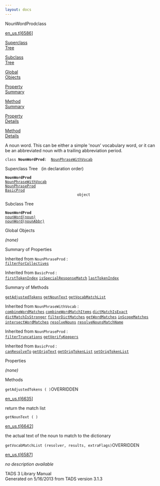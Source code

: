 ```yaml
---
layout: docs
---
```

<span class="title">NounWordProd</span><span class="type">class</span>

[en_us.t](../file/en_us.t.html)\[[6586](../source/en_us.t.html#6586)\]

[Superclass  
Tree](#_SuperClassTree_)

[Subclass  
Tree](#_SubClassTree_)

[Global  
Objects](#_ObjectSummary_)

[Property  
Summary](#_PropSummary_)

[Method  
Summary](#_MethodSummary_)

[Property  
Details](#_Properties_)

[Method  
Details](#_Methods_)



A noun word. This can be either a simple 'noun' vocabulary word, or it
can be an abbreviated noun with a trailing abbreviation period.

`class `**`NounWordProd`**` :   `[`NounPhraseWithVocab`](../object/NounPhraseWithVocab.html)



<span id="_SuperClassTree_"></span>



<span class="hdln">Superclass Tree</span>   (in declaration order)



**`NounWordProd`**  
[`NounPhraseWithVocab`](../object/NounPhraseWithVocab.html)  
[`NounPhraseProd`](../object/NounPhraseProd.html)  
[`BasicProd`](../object/BasicProd.html)  
`                                 object`  
<span id="_SubClassTree_"></span>



<span class="hdln">Subclass Tree</span>  



**`NounWordProd`**  
[`nounWord(noun)`](../object/nounWord(noun).html)  
[`nounWord(nounAbbr)`](../object/nounWord(nounAbbr).html)  
<span id="_ObjectSummary_"></span>



<span class="hdln">Global Objects</span>  



*(none)* <span id="_PropSummary_"></span>



<span class="hdln">Summary of Properties</span>  







Inherited from `NounPhraseProd` :  
[`filterForCollectives`](../object/NounPhraseProd.html#filterForCollectives)

Inherited from `BasicProd` :  
[`firstTokenIndex`](../object/BasicProd.html#firstTokenIndex) [`isSpecialResponseMatch`](../object/BasicProd.html#isSpecialResponseMatch) [`lastTokenIndex`](../object/BasicProd.html#lastTokenIndex)

<span id="_MethodSummary_"></span>



<span class="hdln">Summary of Methods</span>  



[`getAdjustedTokens`](#getAdjustedTokens) [`getNounText`](#getNounText) [`getVocabMatchList`](#getVocabMatchList)

Inherited from `NounPhraseWithVocab` :  
[`combineWordMatches`](../object/NounPhraseWithVocab.html#combineWordMatches) [`combineWordMatchItems`](../object/NounPhraseWithVocab.html#combineWordMatchItems) [`dictMatchIsExact`](../object/NounPhraseWithVocab.html#dictMatchIsExact) [`dictMatchIsStronger`](../object/NounPhraseWithVocab.html#dictMatchIsStronger) [`filterDictMatches`](../object/NounPhraseWithVocab.html#filterDictMatches) [`getWordMatches`](../object/NounPhraseWithVocab.html#getWordMatches) [`inScopeMatches`](../object/NounPhraseWithVocab.html#inScopeMatches) [`intersectWordMatches`](../object/NounPhraseWithVocab.html#intersectWordMatches) [`resolveNouns`](../object/NounPhraseWithVocab.html#resolveNouns) [`resolveNounsMatchName`](../object/NounPhraseWithVocab.html#resolveNounsMatchName)

Inherited from `NounPhraseProd` :  
[`filterTruncations`](../object/NounPhraseProd.html#filterTruncations) [`getVerifyKeepers`](../object/NounPhraseProd.html#getVerifyKeepers)

Inherited from `BasicProd` :  
[`canResolveTo`](../object/BasicProd.html#canResolveTo) [`getOrigText`](../object/BasicProd.html#getOrigText) [`getOrigTokenList`](../object/BasicProd.html#getOrigTokenList) [`setOrigTokenList`](../object/BasicProd.html#setOrigTokenList)

<span id="_Properties_"></span>



<span class="hdln">Properties</span>  



*(none)* <span id="_Methods_"></span>



<span class="hdln">Methods</span>  



<span id="getAdjustedTokens"></span>

`getAdjustedTokens ( )`<span class="rem">OVERRIDDEN</span>

[en_us.t](../file/en_us.t.html)\[[6635](../source/en_us.t.html#6635)\]



return the match list



<span id="getNounText"></span>

`getNounText ( )`

[en_us.t](../file/en_us.t.html)\[[6642](../source/en_us.t.html#6642)\]



the actual text of the noun to match to the dictionary



<span id="getVocabMatchList"></span>

`getVocabMatchList (resolver, results, extraFlags)`<span class="rem">OVERRIDDEN</span>

[en_us.t](../file/en_us.t.html)\[[6587](../source/en_us.t.html#6587)\]



*no description available*





TADS 3 Library Manual  
Generated on 5/16/2013 from TADS version 3.1.3


